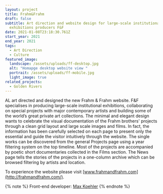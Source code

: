 ```yaml
---
layout: project
title: Frahm&Frahm
draft: false
subtitle: Art direction and website design for large-scale institutional
  exhibitions producers F&F
date: 2021-01-08T23:18:30.761Z
start_year: 2021
end_year: 2021
tags:
  - Art Direction
  - Culture
featured_image:
  landscape: /assets/uploads/ff-desktop.jpg
  alt: "Homapge desktop website view "
  portrait: /assets/uploads/ff-mobile.jpg
  light_image: true
related_projects:
  - Golden Rivers
---
```

AL art directed and designed the new Frahm & Frahm website. F&F specialises in producing large-scale institutional exhibitions, collaborating on special projects with major contemporary artists and building some of the world’s great private art collections. The minimal and elegant design wants to celebrate the visual documentation of the Frahm brothers' projects through a clean grid layout and large scale images and films.  In fact, the information has been carefully selected on each page to present only the essential and guide the visitor intuitively through the website. The single works can be discovered from the general Projects page using a year filtering system on the top timeline. Most of the projects are accompanied by poetic short documentaries collected in the Films section. The News page tells the stories of the projects in a one-column archive which can be browsed filtering by artists and location.

To experience the website please visit [www.frahmandfrahm.com](http://frahmandfrahm.com/).

{% note %}
Front-end developer: [Max Koehler](maxkoehler)
{% endnote %}